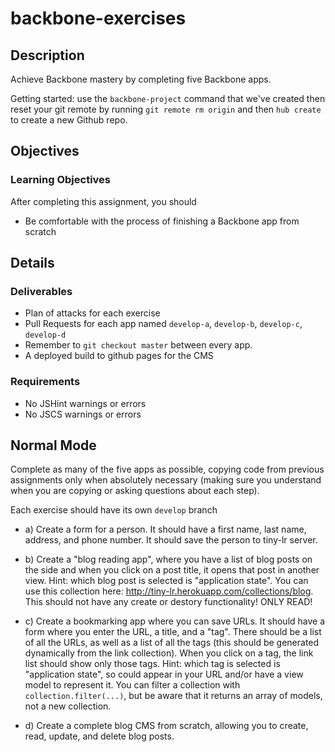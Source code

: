 # backbone-exercises

## Description

Achieve Backbone mastery by completing five Backbone apps.

Getting started: use the `backbone-project` command that we've created then reset your git remote by running `git remote rm origin` and then `hub create` to create a new Github repo.

## Objectives

### Learning Objectives

After completing this assignment, you should

* Be comfortable with the process of finishing a Backbone app from scratch

## Details

### Deliverables

* Plan of attacks for each exercise
* Pull Requests for each app named `develop-a`, `develop-b`, `develop-c`, `develop-d`
* Remember to `git checkout master` between every app.
* A deployed build to github pages for the CMS

### Requirements

* No JSHint warnings or errors
* No JSCS warnings or errors

## Normal Mode
Complete as many of the five apps as possible, copying code from previous
assignments only when absolutely necessary (making sure you understand when you are copying or asking questions about each step).

Each exercise should have its own `develop` branch

* a) Create a form for a person. It should have a first name, last name,
address, and phone number.  It should save the person to tiny-lr server.

* b) Create a "blog reading app", where you have a list of blog posts on the
side and when you click on a post title, it opens that post in another view.
Hint: which blog post is selected is "application state". You can use this collection here: http://tiny-lr.herokuapp.com/collections/blog.
This should not have any create or destory functionality! ONLY READ!

* c) Create a bookmarking app where you can save URLs. It should have a form
where you enter the URL, a title, and a "tag". There should be a list of all
the URLs, as well as a list of all the tags (this should be generated
dynamically from the link collection). When you click on a tag, the link list
should show only those tags. Hint: which tag is selected is "application
state", so could appear in your URL and/or have a view model to represent it.
You can filter a collection with `collection.filter(...)`, but be aware that
it returns an array of models, not a new collection.

* d) Create a complete blog CMS from scratch, allowing you to create, read,
update, and delete blog posts.
